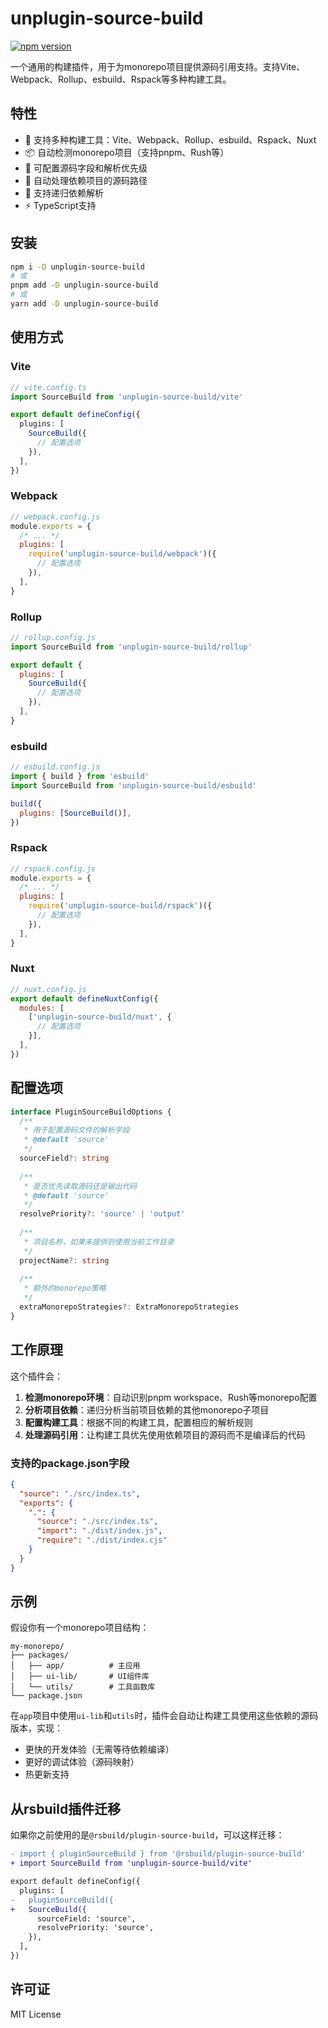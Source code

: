 # unplugin-source-build

[![npm version](https://img.shields.io/npm/v/unplugin-source-build.svg)](https://www.npmjs.com/package/unplugin-source-build)

一个通用的构建插件，用于为monorepo项目提供源码引用支持。支持Vite、Webpack、Rollup、esbuild、Rspack等多种构建工具。

## 特性

- 🚀 支持多种构建工具：Vite、Webpack、Rollup、esbuild、Rspack、Nuxt
- 📦 自动检测monorepo项目（支持pnpm、Rush等）
- 🔧 可配置源码字段和解析优先级
- 📁 自动处理依赖项目的源码路径
- 🔄 支持递归依赖解析
- ⚡ TypeScript支持

## 安装

```bash
npm i -D unplugin-source-build
# 或
pnpm add -D unplugin-source-build
# 或
yarn add -D unplugin-source-build
```

## 使用方式

### Vite

```ts
// vite.config.ts
import SourceBuild from 'unplugin-source-build/vite'

export default defineConfig({
  plugins: [
    SourceBuild({
      // 配置选项
    }),
  ],
})
```

### Webpack

```js
// webpack.config.js
module.exports = {
  /* ... */
  plugins: [
    require('unplugin-source-build/webpack')({
      // 配置选项
    }),
  ],
}
```

### Rollup

```js
// rollup.config.js
import SourceBuild from 'unplugin-source-build/rollup'

export default {
  plugins: [
    SourceBuild({
      // 配置选项
    }),
  ],
}
```

### esbuild

```js
// esbuild.config.js
import { build } from 'esbuild'
import SourceBuild from 'unplugin-source-build/esbuild'

build({
  plugins: [SourceBuild()],
})
```

### Rspack

```js
// rspack.config.js
module.exports = {
  /* ... */
  plugins: [
    require('unplugin-source-build/rspack')({
      // 配置选项
    }),
  ],
}
```

### Nuxt

```js
// nuxt.config.js
export default defineNuxtConfig({
  modules: [
    ['unplugin-source-build/nuxt', {
      // 配置选项
    }],
  ],
})
```

## 配置选项

```ts
interface PluginSourceBuildOptions {
  /**
   * 用于配置源码文件的解析字段
   * @default 'source'
   */
  sourceField?: string
  
  /**
   * 是否优先读取源码还是输出代码
   * @default 'source'
   */
  resolvePriority?: 'source' | 'output'
  
  /**
   * 项目名称，如果未提供则使用当前工作目录
   */
  projectName?: string
  
  /**
   * 额外的monorepo策略
   */
  extraMonorepoStrategies?: ExtraMonorepoStrategies
}
```

## 工作原理

这个插件会：

1. **检测monorepo环境**：自动识别pnpm workspace、Rush等monorepo配置
2. **分析项目依赖**：递归分析当前项目依赖的其他monorepo子项目
3. **配置构建工具**：根据不同的构建工具，配置相应的解析规则
4. **处理源码引用**：让构建工具优先使用依赖项目的源码而不是编译后的代码

### 支持的package.json字段

```json
{
  "source": "./src/index.ts",
  "exports": {
    ".": {
      "source": "./src/index.ts",
      "import": "./dist/index.js",
      "require": "./dist/index.cjs"
    }
  }
}
```

## 示例

假设你有一个monorepo项目结构：

```
my-monorepo/
├── packages/
│   ├── app/          # 主应用
│   ├── ui-lib/       # UI组件库
│   └── utils/        # 工具函数库
└── package.json
```

在`app`项目中使用`ui-lib`和`utils`时，插件会自动让构建工具使用这些依赖的源码版本，实现：

- 更快的开发体验（无需等待依赖编译）
- 更好的调试体验（源码映射）
- 热更新支持

## 从rsbuild插件迁移

如果你之前使用的是`@rsbuild/plugin-source-build`，可以这样迁移：

```diff
- import { pluginSourceBuild } from '@rsbuild/plugin-source-build'
+ import SourceBuild from 'unplugin-source-build/vite'

export default defineConfig({
  plugins: [
-   pluginSourceBuild({
+   SourceBuild({
      sourceField: 'source',
      resolvePriority: 'source',
    }),
  ],
})
```

## 许可证

MIT License
